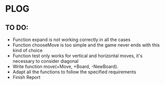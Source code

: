 # PLOG

## TO DO:
- Function expand is not working correctly in all the cases
- Function chooseMove is too simple and the game never ends with this kind of choice
- Function test only works for vertical and horizontal moves, it's necessary to consider diagonal
- Write function move(+Move, +Board, -NewBoard).
- Adapt all the functions to follow the specified requirements
- Finish Report
